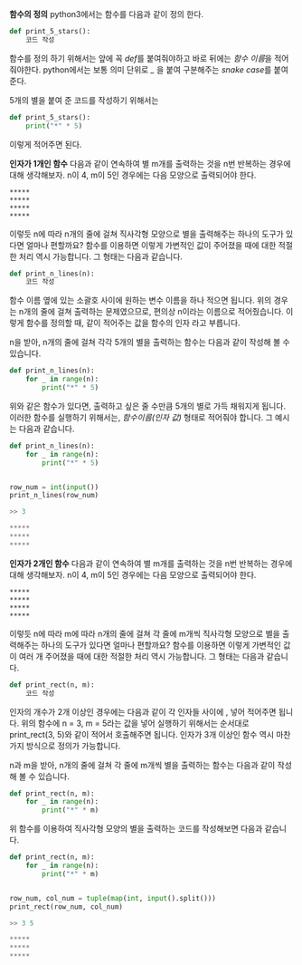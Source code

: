 **함수의 정의**
python3에서는 함수를 다음과 같이 정의 한다.
```python
def print_5_stars():
    코드 작성
```

함수를 정의 하기 위해서는 앞에 꼭 *def*를 붙여줘야하고 바로 뒤에는 *함수 이름*을 적어줘야한다. python에서는 보통 의미 단위로  *_* 을 붙여 구분해주는 *snake case*를 붙여준다. 

5개의 별을 붙여 준 코드를 작성하기 위해서는 
```python
def print_5_stars():
    print("*" * 5)
```
이렇게 적어주면 된다.

**인자가 1개인 함수**
다음과 같이 연속하여 별 m개를 출력하는 것을 n번 반복하는 경우에 대해 생각해보자. n이 4, m이 5인 경우에는 다음 모양으로 출력되어야 한다.
```
*****
*****
*****
*****
```
이렇듯 n에 따라 n개의 줄에 걸쳐 직사각형 모양으로 별을 출력해주는 하나의 도구가 있다면 얼마나 편할까요? 함수를 이용하면 이렇게 가변적인 값이 주어졌을 때에 대한 적절한 처리 역시 가능합니다. 그 형태는 다음과 같습니다.
```python
def print_n_lines(n):
	코드 작성
```
함수 이름 옆에 있는 소괄호 사이에 원하는 변수 이름을 하나 적으면 됩니다. 위의 경우는 n개의 줄에 걸쳐 출력하는 문제였으므로, 편의상 n이라는 이름으로 적어줬습니다. 이렇게 함수를 정의할 때, 같이 적어주는 값을 함수의 인자 라고 부릅니다.

n을 받아, n개의 줄에 걸쳐 각각 5개의 별을 출력하는 함수는 다음과 같이 작성해 볼 수 있습니다.
```python
def print_n_lines(n):
	for _ in range(n):
		print("*" * 5)
```
위와 같은 함수가 있다면, 출력하고 싶은 줄 수만큼 5개의 별로 가득 채워지게 됩니다. 이러한 함수를 실행하기 위해서는, *함수이름(인자 값)* 형태로 적어줘야 합니다. 그 예시는 다음과 같습니다.

```python
def print_n_lines(n):
    for _ in range(n):
        print("*" * 5)


row_num = int(input())
print_n_lines(row_num)

>> 3

*****
*****
*****
```

**인자가 2개인 함수**
다음과 같이 연속하여 별 m개를 출력하는 것을 n번 반복하는 경우에 대해 생각해보자. n이 4, m이 5인 경우에는 다음 모양으로 출력되어야 한다.
```
*****
*****
*****
*****
```

이렇듯 n에 따라 m에 따라 n개의 줄에 걸쳐 각 줄에 m개씩 직사각형 모양으로 별을 출력해주는 하나의 도구가 있다면 얼마나 편할까요? 함수를 이용하면 이렇게 가변적인 값이 여러 개 주어졌을 때에 대한 적절한 처리 역시 가능합니다. 그 형태는 다음과 같습니다.
```python
def print_rect(n, m):
    코드 작성
```
인자의 개수가 2개 이상인 경우에는 다음과 같이 각 인자들 사이에 , 넣어 적어주면 됩니다. 위의 함수에 n = 3, m = 5라는 값을 넣어 실행하기 위해서는 순서대로 print_rect(3, 5)와 같이 적어서 호출해주면 됩니다. 인자가 3개 이상인 함수 역시 마찬가지 방식으로 정의가 가능합니다.

n과 m을 받아, n개의 줄에 걸쳐 각 줄에 m개씩 별을 출력하는 함수는 다음과 같이 작성해 볼 수 있습니다. 
```python
def print_rect(n, m):
    for _ in range(n):
        print("*" * m)

```

위 함수를 이용하여 직사각형 모양의 별을 출력하는 코드를 작성해보면 다음과 같습니다.
```python
def print_rect(n, m):
    for _ in range(n):
        print("*" * m)


row_num, col_num = tuple(map(int, input().split()))
print_rect(row_num, col_num)

>> 3 5

*****
*****
*****
```

